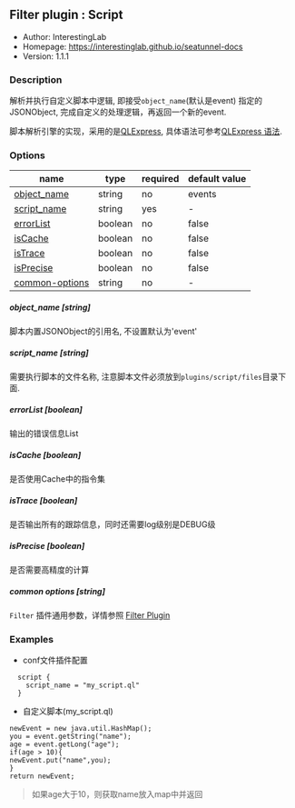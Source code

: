 ## Filter plugin : Script

* Author: InterestingLab
* Homepage: https://interestinglab.github.io/seatunnel-docs
* Version: 1.1.1

### Description

解析并执行自定义脚本中逻辑, 即接受`object_name`(默认是event) 指定的JSONObject,
完成自定义的处理逻辑，再返回一个新的event.

脚本解析引擎的实现，采用的是[QLExpress](https://github.com/alibaba/QLExpress), 
具体语法可参考[QLExpress 语法](https://github.com/alibaba/QLExpress#%E4%B8%89%E8%AF%AD%E6%B3%95%E4%BB%8B%E7%BB%8D).

### Options

| name | type | required | default value |
| --- | --- | --- | --- |
| [object_name](#object_name-string) | string | no | events |
| [script_name](#script_name-string) | string | yes | - |
| [errorList](#errorList-boolean) | boolean | no | false |
| [isCache](#isCache-boolean) | boolean | no | false |
| [isTrace](#isTrace-boolean) | boolean | no | false |
| [isPrecise](#isPrecise-boolean) | boolean | no | false |
| [common-options](#common-options-string)| string | no | - |


##### object_name [string]

脚本内置JSONObject的引用名, 不设置默认为'event'

##### script_name [string]

需要执行脚本的文件名称, 注意脚本文件必须放到`plugins/script/files`目录下面.

##### errorList [boolean]

输出的错误信息List

##### isCache [boolean]

是否使用Cache中的指令集

##### isTrace [boolean]

是否输出所有的跟踪信息，同时还需要log级别是DEBUG级

##### isPrecise [boolean]

是否需要高精度的计算

##### common options [string]

`Filter` 插件通用参数，详情参照 [Filter Plugin](/zh-cn/v1/configuration/filter-plugin)


### Examples

* conf文件插件配置

```
  script {
    script_name = "my_script.ql"
  }
```

* 自定义脚本(my_script.ql)

```
newEvent = new java.util.HashMap();
you = event.getString("name");
age = event.getLong("age");
if(age > 10){
newEvent.put("name",you);
}
return newEvent;
```

> 如果age大于10，则获取name放入map中并返回
